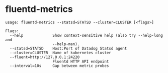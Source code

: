# fluentd-metrics

    usage: fluentd-metrics --statsd=STATSD --cluster=CLUSTER [<flags>]

    Flags:
      --help             Show context-sensitive help (also try --help-long and
                         --help-man).
      --statsd=STATSD    Host:Port of Datadog Statsd agent
      --cluster=CLUSTER  Name of kubernetes cluster
      --fluent=http://127.0.0.1:24220  
                         Fluentd HTTP API endpoint
      --interval=10s     Gap between metric probes
